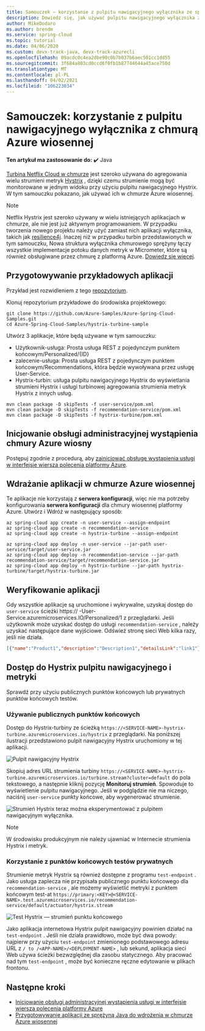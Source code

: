 ```yaml
---
title: Samouczek — korzystanie z pulpitu nawigacyjnego wyłącznika ze sprężyną Azure
description: Dowiedz się, jak używać pulpitu nawigacyjnego wyłącznika z chmurą usługi Azure wiosną.
author: MikeDodaro
ms.author: brendm
ms.service: spring-cloud
ms.topic: tutorial
ms.date: 04/06/2020
ms.custom: devx-track-java, devx-track-azurecli
ms.openlocfilehash: 09acdc0c4ea2dbe90c0b7b037b6aec501cc1dd55
ms.sourcegitcommit: 3f684a803cd0ccd6f0fb1b87744644a45ace750d
ms.translationtype: MT
ms.contentlocale: pl-PL
ms.lasthandoff: 04/02/2021
ms.locfileid: "106223034"
---
```

# <a name="tutorial-use-circuit-breaker-dashboard-with-azure-spring-cloud"></a>Samouczek: korzystanie z pulpitu nawigacyjnego wyłącznika z chmurą Azure wiosennej

**Ten artykuł ma zastosowanie do:** ✔️ Java

[Turbina Netflix Cloud w chmurze](https://github.com/Netflix/Turbine) jest szeroko używana do agregowania wielu strumieni metryk [Hystrix](https://github.com/Netflix/Hystrix) , dzięki czemu strumienie mogą być monitorowane w jednym widoku przy użyciu pulpitu nawigacyjnego Hystrix. W tym samouczku pokazano, jak używać ich w chmurze Azure wiosennej.
> [!NOTE]
> Netflix Hystrix jest szeroko używany w wielu istniejących aplikacjach w chmurze, ale nie jest już aktywnym programowaniem. W przypadku tworzenia nowego projektu należy użyć zamiast nich aplikacji wyłącznika, takich jak [resilience4j](https://github.com/resilience4j/resilience4j). Inaczej niż w przypadku turbin przedstawionych w tym samouczku, Nowa struktura wyłącznika chmurowego sprężyny łączy wszystkie implementacje potoku danych metryk w Micrometer, które są również obsługiwane przez chmurę z platformą Azure. [Dowiedz się więcej](https://docs.microsoft.com/azure/spring-cloud/how-to-circuit-breaker-metrics).

## <a name="prepare-your-sample-applications"></a>Przygotowywanie przykładowych aplikacji
Przykład jest rozwidleniem z tego [repozytorium](https://github.com/StackAbuse/spring-cloud/tree/master/spring-turbine).

Klonuj repozytorium przykładowe do środowiska projektowego:
```
git clone https://github.com/Azure-Samples/Azure-Spring-Cloud-Samples.git
cd Azure-Spring-Cloud-Samples/hystrix-turbine-sample
```

Utwórz 3 aplikacje, które będą używane w tym samouczku:
* Użytkownik-usługa: Prosta usługa REST z pojedynczym punktem końcowym/Personalized/{ID}
* zalecenie-usługa: Prosta usługa REST z pojedynczym punktem końcowym/Recommendations, która będzie wywoływana przez usługę User-Service.
* Hystrix-turbin: usługa pulpitu nawigacyjnego Hystrix do wyświetlania strumieni Hystrix i usługi turbinowej agregowania strumienia metryk Hystrix z innych usług.
```
mvn clean package -D skipTests -f user-service/pom.xml
mvn clean package -D skipTests -f recommendation-service/pom.xml
mvn clean package -D skipTests -f hystrix-turbine/pom.xml
```
## <a name="provision-your-azure-spring-cloud-instance"></a>Inicjowanie obsługi administracyjnej wystąpienia chmury Azure wiosny
Postępuj zgodnie z procedurą, aby [zainicjować obsługę wystąpienia usługi w interfejsie wiersza polecenia platformy Azure](./spring-cloud-quickstart.md#provision-an-instance-of-azure-spring-cloud).

## <a name="deploy-your-applications-to-azure-spring-cloud"></a>Wdrażanie aplikacji w chmurze Azure wiosennej
Te aplikacje nie korzystają z **serwera konfiguracji**, więc nie ma potrzeby konfigurowania **serwera konfiguracji** dla chmury wiosennej platformy Azure.  Utwórz i Wdróż w następujący sposób:
```azurecli
az spring-cloud app create -n user-service --assign-endpoint
az spring-cloud app create -n recommendation-service
az spring-cloud app create -n hystrix-turbine --assign-endpoint

az spring-cloud app deploy -n user-service --jar-path user-service/target/user-service.jar
az spring-cloud app deploy -n recommendation-service --jar-path recommendation-service/target/recommendation-service.jar
az spring-cloud app deploy -n hystrix-turbine --jar-path hystrix-turbine/target/hystrix-turbine.jar
```
## <a name="verify-your-apps"></a>Weryfikowanie aplikacji
Gdy wszystkie aplikacje są uruchomione i wykrywalne, uzyskaj dostęp do `user-service` ścieżki https:// <username> -User-Service.azuremicroservices.IO/Personalized/1 z przeglądarki. Jeśli użytkownik może uzyskać dostęp do usługi `recommendation-service` , należy uzyskać następujące dane wyjściowe. Odśwież stronę sieci Web kilka razy, jeśli nie działa.
```json
[{"name":"Product1","description":"Description1","detailsLink":"link1"},{"name":"Product2","description":"Description2","detailsLink":"link3"},{"name":"Product3","description":"Description3","detailsLink":"link3"}]
```
## <a name="access-your-hystrix-dashboard-and-metrics-stream"></a>Dostęp do Hystrix pulpitu nawigacyjnego i metryki
Sprawdź przy użyciu publicznych punktów końcowych lub prywatnych punktów końcowych testów.

### <a name="using-public-endpoints"></a>Używanie publicznych punktów końcowych
Dostęp do Hystrix-turbiny ze ścieżką `https://<SERVICE-NAME>-hystrix-turbine.azuremicroservices.io/hystrix` z przeglądarki.  Na poniższej ilustracji przedstawiono pulpit nawigacyjny Hystrix uruchomiony w tej aplikacji.

![Pulpit nawigacyjny Hystrix](media/spring-cloud-circuit-breaker/hystrix-dashboard.png)

Skopiuj adres URL strumienia turbiny `https://<SERVICE-NAME>-hystrix-turbine.azuremicroservices.io/turbine.stream?cluster=default` do pola tekstowego, a następnie kliknij pozycję **Monitoruj strumień**.  Spowoduje to wyświetlenie pulpitu nawigacyjnego. Jeśli w podglądzie nie ma niczego, naciśnij `user-service` punkty końcowe, aby wygenerować strumienie.

![Strumień Hystrix ](media/spring-cloud-circuit-breaker/hystrix-stream.png) teraz można eksperymentować z pulpitem nawigacyjnym wyłącznika.
> [!NOTE] 
> W środowisku produkcyjnym nie należy ujawniać w Internecie strumienia Hystrix i metryk.

### <a name="using-private-test-endpoints"></a>Korzystanie z punktów końcowych testów prywatnych
Strumienie metryk Hystrix są również dostępne z programu `test-endpoint` . Jako usługa zaplecza nie przypisała publicznego punktu końcowego dla `recommendation-service` , ale możemy wyświetlić metryki z punktem końcowym test-at `https://primary:<KEY>@<SERVICE-NAME>.test.azuremicroservices.io/recommendation-service/default/actuator/hystrix.stream`

![Test Hystrix — strumień punktu końcowego](media/spring-cloud-circuit-breaker/hystrix-test-endpoint-stream.png)

Jako aplikacja internetowa Hystrix pulpit nawigacyjny powinien działać na `test-endpoint` . Jeśli nie działa prawidłowo, może być dwa powody: najpierw przy użyciu `test-endpoint` zmienionego podstawowego adresu URL z `/ to /<APP-NAME>/<DEPLOYMENT-NAME>` , lub sekund, aplikacja sieci Web używa ścieżki bezwzględnej dla zasobu statycznego. Aby pracować nad tym `test-endpoint` , może być konieczne ręczne edytowanie <base> w plikach frontonu.

## <a name="next-steps"></a>Następne kroki
* [Inicjowanie obsługi administracyjnej wystąpienia usługi w interfejsie wiersza polecenia platformy Azure](spring-cloud-quickstart.md#provision-an-instance-of-azure-spring-cloud)
* [Przygotowywanie aplikacji ze sprężyną Java do wdrożenia w chmurze Azure wiosennej](how-to-prepare-app-deployment.md)

